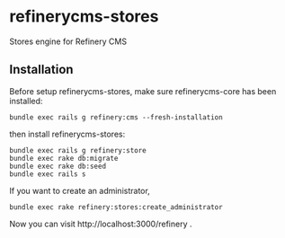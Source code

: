 refinerycms-stores
=================

Stores engine for Refinery CMS


## Installation
    
Before setup refinerycms-stores, make sure refinerycms-core has been installed:

    bundle exec rails g refinery:cms --fresh-installation

then install refinerycms-stores:
    
    bundle exec rails g refinery:store 
    bundle exec rake db:migrate
    bundle exec rake db:seed
    bundle exec rails s

If you want to create an administrator,

    bundle exec rake refinery:stores:create_administrator


Now you can visit http://localhost:3000/refinery .
